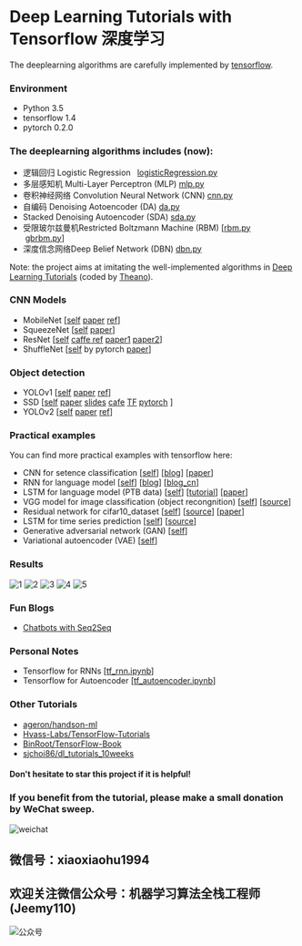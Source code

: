 # Deep Learning Tutorials with Tensorflow 深度学习
The deeplearning algorithms are carefully implemented by [tensorflow](https://www.tensorflow.org/).  
### Environment
- Python 3.5
- tensorflow 1.4
- pytorch 0.2.0

### The deeplearning algorithms includes (now):
- 逻辑回归 Logistic Regression   [logisticRegression.py](https://github.com/Ewenwan/DeepLearning_tutorials/blob/master/models/logisticRegression.py)
- 多层感知机 Multi-Layer Perceptron (MLP) [mlp.py](https://github.com/Ewenwan/DeepLearning_tutorials/blob/master/models/mlp.py)
- 卷积神经网络 Convolution Neural Network (CNN) [cnn.py](https://github.com/Ewenwan/DeepLearning_tutorials/blob/master/models/cnn.py)
- 自编码 Denoising Aotoencoder (DA) [da.py](https://github.com/xiaohu2015/DeepLearning_tutorials/blob/master/models/da.py)
- Stacked Denoising Autoencoder (SDA) [sda.py](https://github.com/Ewenwan/DeepLearning_tutorials/blob/master/models/sda.py)
- 受限玻尔兹曼机Restricted Boltzmann Machine (RBM) [[rbm.py](https://github.com/Ewenwan/DeepLearning_tutorials/blob/master/models/rbm.py)    [gbrbm.py](https://github.com/Ewenwan/DeepLearning_tutorials/blob/master/models/gbrbm.py)]
- 深度信念网络Deep Belief Network (DBN) [dbn.py](https://github.com/Ewenwan/DeepLearning_tutorials/blob/master/models/dbn.py)

Note: the project aims at imitating the well-implemented algorithms in [Deep Learning Tutorials](http://www.deeplearning.net/tutorial/) (coded by [Theano](http://deeplearning.net/software/theano/index.html)).

### CNN Models
- MobileNet [[self](https://github.com/Ewenwan/DeepLearning_tutorials/blob/master/CNNs/MobileNet.py) [paper](https://arxiv.org/abs/1704.04861) [ref](https://github.com/Zehaos/MobileNet/blob/master/nets/mobilenet.py)]
- SqueezeNet [[self](https://github.com/Ewenwan/DeepLearning_tutorials/blob/master/CNNs/SqueezeNet.py) [paper](https://arxiv.org/abs/1602.07360)]
- ResNet [[self](https://github.com/Ewenwan/DeepLearning_tutorials/blob/master/CNNs/ResNet50.py) [caffe ref](https://github.com/KaimingHe/deep-residual-networks) [paper1](https://arxiv.org/abs/1512.03385) [paper2](https://arxiv.org/abs/1603.05027)]
- ShuffleNet [[self](https://github.com/Ewenwan/DeepLearning_tutorials/blob/master/CNNs/ShuffleNet.py) by pytorch [paper](http://cn.arxiv.org/pdf/1707.01083v2)]

### Object detection
- YOLOv1 [[self](https://github.com/Ewenwan/DeepLearning_tutorials/blob/master/ObjectDetections/yolo/yolo_tf.py) [paper](https://arxiv.org/abs/1506.02640) [ref](https://github.com/gliese581gg/YOLO_tensorflow)]
- SSD [[self](https://github.com/Ewenwan/DeepLearning_tutorials/blob/master/ObjectDetections/SSD/SSD_demo.py) [paper](https://arxiv.org/pdf/1611.10012.pdf) [slides](http://www.cs.unc.edu/~wliu/papers/ssd_eccv2016_slide.pdf) [cafe](https://github.com/weiliu89/caffe/tree/ssd) [TF](https://arxiv.org/abs/1512.02325) [pytorch](https://github.com/amdegroot/ssd.pytorch) ]
- YOLOv2 [[self](https://github.com/Ewenwan/DeepLearning_tutorials/tree/master/ObjectDetections/yolo2) [paper](https://arxiv.org/abs/1612.08242) [ref](https://github.com/yhcc/yolo2)]

### Practical examples
You can find more practical examples with tensorflow here:
- CNN for setence classification [[self](https://github.com/Ewenwan/DeepLearning_tutorials/tree/master/examples/cnn_setence_classification)] [[blog](http://www.wildml.com/2015/12/implementing-a-cnn-for-text-classification-in-tensorflow/)] [[paper](https://arxiv.org/pdf/1408.5882v2.pdf)]
- RNN for language model [[self](https://github.com/Ewenwan/DeepLearning_tutorials/tree/master/examples/rnn_language_model)] [[blog](http://www.wildml.com/2015/09/recurrent-neural-networks-tutorial-part-2-implementing-a-language-model-rnn-with-python-numpy-and-theano/)] [[blog_cn](http://blog.csdn.net/xiaohu2022/article/details/54578013)]
- LSTM for language model (PTB data) [[self](https://github.com/Ewenwan/DeepLearning_tutorials/tree/master/examples/lstm_model_ptb)] [[tutorial](https://www.tensorflow.org/versions/r0.12/tutorials/recurrent/index.html#recurrent-neural-networks)] [[paper](https://arxiv.org/pdf/1409.2329.pdf)]
- VGG model for image classification (object recongnition) [[self](https://github.com/Ewenwan/DeepLearning_tutorials/tree/master/examples/VGG)] [[source](https://github.com/machrisaa/tensorflow-vgg)]
- Residual network for cifar10_dataset [[self](https://github.com/Ewenwan/DeepLearning_tutorials/tree/master/examples/Resnet)] [[source](https://github.com/wenxinxu/resnet-in-tensorflow)] [[paper](https://arxiv.org/pdf/1603.05027v3.pdf)]
- LSTM for time series prediction [[self](https://github.com/Ewenwan/DeepLearning_tutorials/blob/master/examples/lstm_time_series_regression)] [[source](https://github.com/MorvanZhou/tutorials/blob/master/tensorflowTUT/tf20_RNN2.2/full_code.py)]
- Generative adversarial network (GAN) [[self](https://github.com/Ewenwan/DeepLearning_tutorials/blob/master/examples/gan)]
- Variational autoencoder (VAE) [[self](https://github.com/xiaohu2015/DeepLearning_tutorials/tree/master/examples/VAE)]

### Results
![1](https://github.com/Ewenwan/DeepLearning_tutorials/blob/master/results/filters_corruption_30.png)
![2](https://github.com/Ewenwan/DeepLearning_tutorials/blob/master/results/new_filters_at_epoch_14.png)
![3](https://github.com/Ewenwan/DeepLearning_tutorials/blob/master/results/new_original_and_10samples.png)
![4](https://github.com/Ewenwan/DeepLearning_tutorials/blob/master/results/DBN_results.png)
![5](https://github.com/Ewenwan/DeepLearning_tutorials/blob/master/examples/lstm_time_series_regression/lstm_regression_results.png)

### Fun Blogs
- [Chatbots with Seq2Seq](http://suriyadeepan.github.io/2016-06-28-easy-seq2seq/)

### Personal Notes
- Tensorflow for RNNs [[tf_rnn.ipynb](https://github.com/Ewenwan/DeepLearning_tutorials/blob/master/notes/tf_rnn.ipynb)]
- Tensorflow for Autoencoder [[tf_autoencoder.ipynb](https://github.com/Ewenwan/DeepLearning_tutorials/blob/master/notes/tf_autoencoder.ipynb)]

### Other Tutorials
- [ageron/handson-ml
](https://github.com/ageron/handson-ml/)
- [Hvass-Labs/TensorFlow-Tutorials
](https://github.com/Hvass-Labs/TensorFlow-Tutorials)
- [BinRoot/TensorFlow-Book
](https://github.com/BinRoot/TensorFlow-Book)
- [sjchoi86/dl_tutorials_10weeks
](https://github.com/sjchoi86/dl_tutorials_10weeks)

#### Don't hesitate to star this project if it is helpful!
### If you benefit from the tutorial, please make a small donation by WeChat sweep.
![weichat](https://github.com/Ewenwan/DeepLearning_tutorials/blob/master/results/weichat.jpg)
## 微信号：xiaoxiaohu1994
## 欢迎关注微信公众号：机器学习算法全栈工程师(Jeemy110)
![公众号](https://github.com/Ewenwan/DeepLearning_tutorials/blob/master/results/654362565405877642.jpg)
